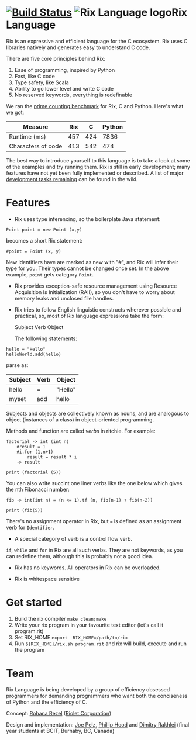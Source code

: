 [![Build Status](https://jenkins-rix.hotbed.io/buildStatus/icon?job=rix-rix)](https://jenkins-rix.hotbed.io/job/rix-rix)
![Rix Language logo](https://raw.githubusercontent.com/riolet/rix/master/doc/assets/rix_logo_64_64.png)Rix Language
================

Rix is an expressive and efficient language for the C ecosystem. Rix uses C libraries natively and generates easy to understand C code.

There are five core principles behind Rix:

1. Ease of programming, inspired by Python
2. Fast, like C code
3. Type safety, like Scala
4. Ability to go lower level and write C code
5. No reserved keywords, everything is redefinable

We ran the [prime counting benchmark](https://bjpelc.wordpress.com/2015/01/10/yet-another-language-speed-test-counting-primes-c-c-java-javascript-php-python-and-ruby-2/) for Rix, C and Python. Here's what we got:

| Measure            | Rix     | C   | Python |
|--------------------|---------|-----|--------|
| Runtime (ms)       | 457     | 424 | 7836   |
| Characters of code | 413     | 542 | 474    |

The best way to introduce yourself to this language is to take a look at some of the examples and try running them.  Rix is still in early development; many features have not yet been fully implemented or described.  A list of major [development tasks remaining](https://github.com/riolet/rix/wiki/State-of-the-Compiler) can be found in the wiki.

Features
========

* Rix uses type inferencing, so the boilerplate Java statement:

```
Point point = new Point (x,y)
```

  becomes a short Rix statement:

```
#point = Point (x, y)
```

New identifiers have are marked as new with "#", and Rix will infer their type for you. Their types cannot be changed once set. In the above example, `point` gets category `Point`.

* Rix provides exception-safe resource management using Resource Acquisition Is Initialization (RAII), so you don't have to worry about memory leaks and unclosed file handles.


* Rix tries to follow English linguistic constructs wherever possible and practical, so, most of Rix language expressions take the form:

  Subject Verb Object

  The following statements:

```
hello = "Hello"
helloWorld.add(hello)
```
parse as:


| Subject | Verb | Object  |
|---------|------|---------|
| hello   | =    | "Hello" |
| myset   | add  | hello   |


Subjects and objects are collectively known as nouns, and are analogous to object (instances of a class) in object-oriented programming.

Methods and function are called *verbs* in ritchie. For example:

```
factorial -> int (int n)
	#result = 1
	#i.for (1,n+1)
		result = result * i
	-> result

print (factorial (5))
```

You can also write succint one liner verbs like the one below which gives the nth Fibonacci number:

```
fib -> int(int n) = (n <= 1).tf (n, fib(n-1) + fib(n-2))

print (fib(5))
```

There's no assignment operator in Rix, but `=` is defined as an assignment verb for `Identifier`.

* A special category of verb is a control flow verb.

`if`, `while` and `for`  in Rix are all such verbs. They are not keywords, as you can redefine them, although this is probably not a good idea.
* Rix has no keywords.  All operators in Rix can be overloaded.


* Rix is whitespace sensitive


Get started
===========
1. Build the rix compiler `make clean;make`
2. Write your rix program in your favourite text editor (let's call it program.rit)
3. Set RIX_HOME `export  RIX_HOME=/path/to/rix`
4. Run `${RIX_HOME}/rix.sh program.rit` and rix will build, execute and run the program

Team
====
Rix Language is being developed by a group of efficiency obsessed programmers for demanding programmers who want both the conciseness of Python and the efficiency of C.

Concept: [Rohana Rezel](https://github.com/rrezel) ([Riolet Corporation](https://github.com/riolet))

Design and implementation: [Joe Pelz](https://github.com/JoePelz), [Phillip Hood](https://github.com/pvgh) and [Dimitry Rakhlei](https://github.com/DimitryRakhlei) (final year students at BCIT, Burnaby, BC, Canada)
